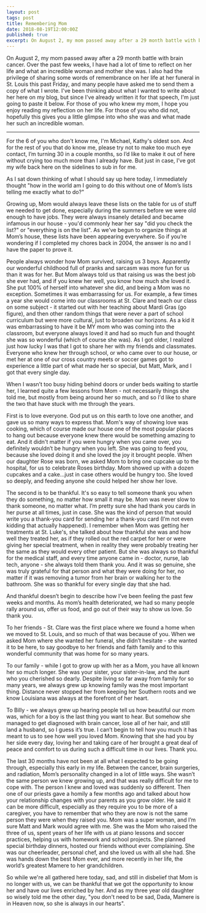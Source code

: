 ```yaml
---
layout: post
tags: post
title: Remembering Mom
date: 2018-08-19T12:00:00Z
published: true
excerpt: On August 2, my mom passed away after a 29 month battle with brain cancer. I had the privilege of sharing some words of remembrance at her funeral.
---
```


On August 2, my mom passed away after a 29 month battle with brain cancer. Over the past few weeks, I have had a lot of time to reflect on her life and what an incredible woman and mother she was. I also had the privilege of sharing some words of remembrance on her life at her funeral in St. Louis this past Friday, and many people have asked me to send them a copy of what I wrote. I've been thinking about what I wanted to write about her here on my blog, but since I've already written it for that speech, I'm just going to paste it below. For those of you who knew my mom, I hope you enjoy reading my reflection on her life. For those of you who did not, hopefully this gives you a little glimpse into who she was and what made her such an incredible woman.

---

For the 6 of you who don't know me, I'm Michael, Kathy's oldest son. And for the rest of you that do know me, please try not to make too much eye contact, I’m turning 30 in a couple months, so I’d like to make it out of here without crying too much more than I already have. But just in case, I’ve got my wife back here on the sidelines to sub in for me.

As I sat down thinking of what I should say up here today, I immediately thought "how in the world am I going to do this without one of Mom’s lists telling me exactly what to do?"


Growing up, Mom would always leave these lists on the table for us of stuff we needed to get done, especially during the summers before we were old enough to have jobs. They were always insanely detailed and became infamous in our house - you'd commonly hear her say "did you check the list?" or "everything is on the list". As we’ve begun to organize things at Mom’s house, these lists have been appearing everywhere. So if you’re wondering if I completed my chores back in 2004, the answer is no and I have the paper to prove it.

People always wonder how Mom survived, raising us 3 boys. Apparently our wonderful childhood full of pranks and sarcasm was more fun for us than it was for her. But Mom always told us that raising us was the best job she ever had, and if you knew her well, you know how much she loved it. She put 100% of herself into whatever she did, and being a Mom was no exception. Sometimes it was embarrassing for us. For example, a few times a year she would come into our classrooms at St. Clare and teach our class on some subject - it started out with her teaching about Mardi Gras (go figure), and then other random things that were never a part of school curriculum but were more cultural, just to broaden our horizons. As a kid it was embarrassing to have it be MY mom who was coming into the classroom, but everyone always loved it and had so much fun and thought she was so wonderful (which of course she was). As I got older, I realized just how lucky I was that I got to share her with my friends and classmates. Everyone who knew her through school, or who came over to our house, or met her at one of our cross country meets or soccer games got to experience a little part of what made her so special, but Matt, Mark, and I got that every single day.

When I wasn’t too busy hiding behind doors or under beds waiting to startle her, I learned quite a few lessons from Mom - not necessarily things she told me, but mostly from being around her so much, and so I'd like to share the two that have stuck with me through the years.

First is to love everyone. God put us on this earth to love one another, and gave us so many ways to express that. Mom's way of showing love was cooking, which of course made our house one of the most popular places to hang out because everyone knew there would be something amazing to eat. And it didn't matter if you were hungry when you came over, you definitely wouldn’t be hungry when you left. She was going to feed you, because she loved doing it and she loved the joy it brought people. When our daughter Rose was born, we asked Mom to bring one cupcake up to the hospital, for us to celebrate Roses birthday. Mom showed up with a dozen cupcakes and a cake...just in case others would be hungry too. She loved so deeply, and feeding anyone she could helped her show her love.

The second is to be thankful. It's so easy to tell someone thank you when they do something, no matter how small it may be. Mom was never slow to thank someone, no matter what.  I’m pretty sure she had thank you cards in her purse at all times, just in case. She was the kind of person that would write you a thank-you card for sending her a thank-you card (I’m not even kidding that actually happened). I remember when Mom was getting her treatments at St. Luke's, she talked about how thankful she was and how well they treated her, as if they rolled out the red carpet for her or were giving her special treatment, when in reality they were probably treating her the same as they would every other patient. But she was always so thankful for the medical staff, and every time anyone came in - doctor, nurse, lab tech, anyone - she always told them thank you. And it was so genuine, she was truly grateful for that person and what they were doing for her, no matter if it was removing a tumor from her brain or walking her to the bathroom. She was so thankful for every single day that she had.

And thankful doesn’t begin to describe how I’ve been feeling the past few weeks and months. As mom’s health deteriorated, we had so many people rally around us, offer us food, and go out of their way to show us love. So thank you.

To her friends - St. Clare was the first place where we found a home when we moved to St. Louis, and so much of that was because of you. When we asked Mom where she wanted her funeral, she didn’t hesitate - she wanted it to be here, to say goodbye to her friends and faith family and to this wonderful community that was home for so many years.

To our family - while I got to grow up with her as a Mom, you have all known her so much longer. She was your sister, your sister-in-law, and the aunt who you cherished so dearly. Despite living so far away from family for so many years, we always grew up knowing family was the most important thing. Distance never stopped her from keeping her Southern roots and we know Louisiana was always at the forefront of her heart.

To Billy - we always grew up hearing people tell us how beautiful our mom was, which for a boy is the last thing you want to hear. But somehow she managed to get diagnosed with brain cancer, lose all of her hair, and still land a husband, so I guess it’s true. I can’t begin to tell how you much it has meant to us to see how well you loved Mom. Knowing that she had you by her side every day, loving her and taking care of her brought a great deal of peace and comfort to us during such a difficult time in our lives. Thank you.

The last 30 months have not been at all what I expected to be going through, especially this early in my life. Between the cancer, brain surgeries, and radiation, Mom’s personality changed in a lot of little ways. She wasn’t the same person we knew growing up, and that was really difficult for me to cope with. The person I knew and loved was suddenly so different. Then one of our priests gave a homily a few months ago and talked about how your relationship changes with your parents as you grow older. He said it can be more difficult, especially as they require you to be more of a caregiver, you have to remember that who they are now is not the same person they were when they raised you. Mom was a super woman, and I’m sure Matt and Mark would agree with me. She was the Mom who raised the three of us, spent years of her life with us at piano lessons and soccer practices, helping us with homework and school projects. She planned special birthday dinners, hosted our friends without ever complaining. She was our cheerleader, personal chef, and she loved us with all she had. She was hands down the best Mom ever, and more recently in her life, the world’s greatest Mamere to her grandchildren.


So while we're all gathered here today, sad, and still in disbelief that Mom is no longer with us, we can be thankful that we got the opportunity to know her and have our lives enriched by her. And as my three year old daughter so wisely told me the other day, "you don't need to be sad, Dada, Mamere is in Heaven now, so she is always in our hearts".
